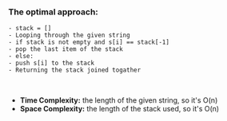 ### The optimal approach:
```
- stack = []
- Looping through the given string
- if stack is not empty and s[i] == stack[-1]
- pop the last item of the stack
- else:
- push s[i] to the stack
- Returning the stack joined togather
```
​
* **Time Complexity:**  the length of the given string, so it's O(n)
* **Space Complexity:**  the length of the stack used, so it's O(n)